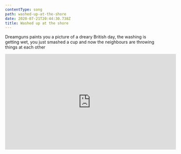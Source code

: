 ```yaml
---
contentType: song
path: washed-up-at-the-shore
date: 2020-07-21T20:44:30.738Z
title: Washed up at the shore
---
```

Dreamguns paints you a picture of a dreary British day, the washing is getting wet, you just smashed a cup and now the neighbours are throwing things at each other

<iframe width="560" height="315" src="https://www.youtube.com/embed/lwKCbUpf5iU" title="YouTube video player" frameborder="0" allow="accelerometer; autoplay; clipboard-write; encrypted-media; gyroscope; picture-in-picture" allowfullscreen></iframe>